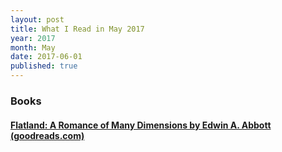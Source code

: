 ```yaml
---
layout: post
title: What I Read in May 2017
year: 2017
month: May
date: 2017-06-01
published: true
---
```


### Books

#### [Flatland: A Romance of Many Dimensions by Edwin A. Abbott (goodreads.com)](https://www.goodreads.com/book/show/6037460)